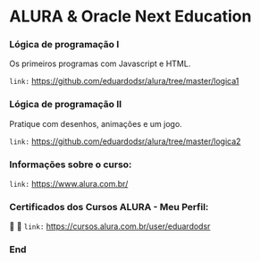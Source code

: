 # ALURA & Oracle Next Education

### Lógica de programação I 
Os primeiros programas com Javascript e HTML.

``` link: ```  https://github.com/eduardodsr/alura/tree/master/logica1

### Lógica de programação II
Pratique com desenhos, animações e um jogo.

``` link: ```  https://github.com/eduardodsr/alura/tree/master/logica2

### Informações sobre o curso:

``` link: ```  https://www.alura.com.br/

### Certificados dos Cursos ALURA - Meu Perfil:

:bookmark_tabs:  :page_with_curl: ``` link: ```   https://cursos.alura.com.br/user/eduardodsr


### End
